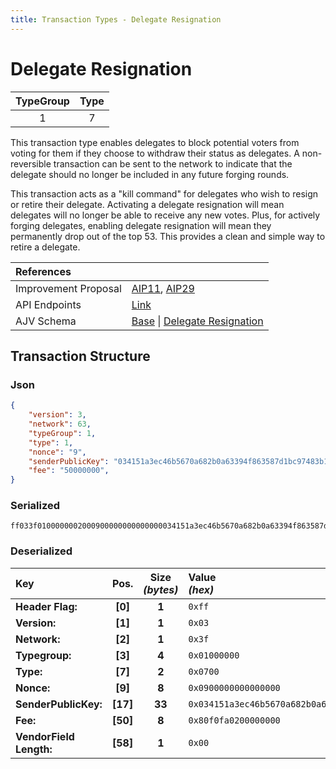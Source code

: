 ```yaml
---
title: Transaction Types - Delegate Resignation
---
```


# Delegate Resignation

| TypeGroup | Type  |
| :-------: | :---: |
|     1     |   7   |

This transaction type enables delegates to block potential voters from voting for them if they choose to withdraw their status as delegates. A non-reversible transaction can be sent to the network to indicate that the delegate should no longer be included in any future forging rounds.

This transaction acts as a "kill command" for delegates who wish to resign or retire their delegate. Activating a delegate resignation will mean delegates will no longer be able to receive any new votes. Plus, for actively forging delegates, enabling delegate resignation will mean they permanently drop out of the top 53. This provides a clean and simple way to retire a delegate.

| References           |                                                                                                                                                                                                                                                          |
| :------------------- | :------------------------------------------------------------------------------------------------------------------------------------------------------------------------------------------------------------------------------------------------------- |
| Improvement Proposal | [AIP11](https://github.com/ArkEcosystem/AIPs/blob/master/AIPS/aip-11.md), [AIP29](https://github.com/ArkEcosystem/AIPs/blob/master/AIPS/aip-29.md)                                                                                                       |
| API Endpoints        | [Link](/docs/api/public-rest-api/endpoints/transactions)                                                                                                                                                                                                 |
| AJV Schema           | [Base](https://github.com/Solar-network/core/blob/main/packages/crypto/src/transactions/types/schemas.ts#L17-L46) \| [Delegate Resignation](https://github.com/Solar-network/core/blob/main/packages/crypto/src/transactions/types/schemas.ts#L374-L381) |

## Transaction Structure

### Json

```json
{
    "version": 3,
    "network": 63,
    "typeGroup": 1,
    "type": 1,
    "nonce": "9",
    "senderPublicKey": "034151a3ec46b5670a682b0a63394f863587d1bc97483b1b6c70eb58e7f0aed192",
    "fee": "50000000",
}
```

### Serialized

```shell
ff033f0100000002000900000000000000034151a3ec46b5670a682b0a63394f863587d1bc97483b1b6c70eb58e7f0aed19280f0fa020000000000eb08bf010000000005736c333370
```

### Deserialized

| Key                     |   Pos.   | Size<br/>_(bytes)_ | Value<br/>_(hex)_                                                      |
| :---------------------- | :------: | :----------------: | :--------------------------------------------------------------------- |
| **Header Flag:**        | **[0]**  |       **1**        | `0xff`                                                                 |
| **Version:**            | **[1]**  |       **1**        | `0x03`                                                                 |
| **Network:**            | **[2]**  |       **1**        | `0x3f`                                                                 |
| **Typegroup:**          | **[3]**  |       **4**        | `0x01000000`                                                           |
| **Type:**               | **[7]**  |       **2**        | `0x0700`                                                               |
| **Nonce:**              | **[9]**  |       **8**        | `0x0900000000000000`                                                   |
| **SenderPublicKey:**    | **[17]** |       **33**       | `0x034151a3ec46b5670a682b0a63394f863587d1bc97483b1b6c70eb58e7f0aed192` |
| **Fee:**                | **[50]** |       **8**        | `0x80f0fa0200000000`                                                   |
| **VendorField Length:** | **[58]** |       **1**        | `0x00`                                                                 |
